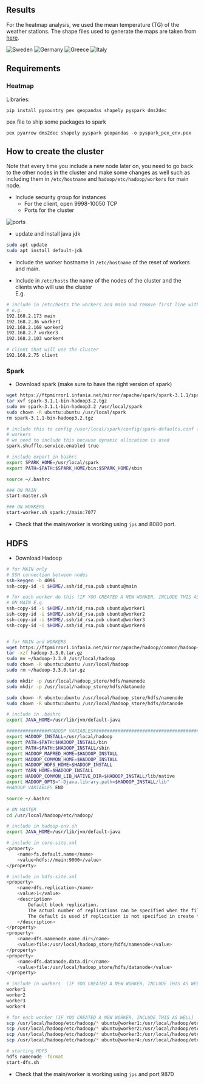 ## Results

For the heatmap analysis, we used the mean temperature (TG) of the weather stations.
The shape files used to generate the maps are taken from [here](https://www.diva-gis.org/gData).

![Sweden](./docs/Sweden.png "Sweden")
![Germany](./docs/Germany.png "Germany")
![Greece](./docs/Greece.png "Greece")
![Italy](./docs/Italy.png "Italy")

## Requirements

### Heatmap

Libraries:
```
pip install pycountry pex geopandas shapely pyspark dms2dec
```

pex file to ship some packages to spark

```
pex pyarrow dms2dec shapely pyspark geopandas -o pyspark_pex_env.pex
```

## How to create the cluster

Note that every time you include a new node later on, you need to go back to the other nodes
in the cluster and make some changes as well such as including them in `/etc/hostname` and
`hadoop/etc/hadoop/workers` for main node.

- Include security group for instances
    - For the client, open 9998-10050 TCP
    - Ports for the cluster

![ports](./docs/ports.jpg "opt title") 

- update and install java jdk
```sh
sudo apt update
sudo apt install default-jdk
```

- Include the worker hostname in `/etc/hostname` of the reset of workers and main.

- Include in `/etc/hosts` the name of the nodes of the cluster and the clients who will use the cluster  \
E.g.
```sh
# include in /etc/hosts the workers and main and remove first line with localhost
# e.g.
192.168.2.173 main
192.168.2.36 worker1
192.168.2.168 worker2
192.168.2.7 worker3
192.168.2.103 worker4

# client that will use the cluster
192.168.2.75 client
```


### Spark
- Download spark (make sure to have the right version of spark)

```sh
wget https://ftpmirror1.infania.net/mirror/apache/spark/spark-3.1.1/spark-3.1.1-bin-hadoop3.2.tgz
tar xvf spark-3.1.1-bin-hadoop3.2.tgz
sudo mv spark-3.1.1-bin-hadoop3.2 /usr/local/spark
sudo chown -R ubuntu:ubuntu /usr/local/spark
rm spark-3.1.1-bin-hadoop3.2.tgz

# include this to config /user/local/spark/config/spark-defaults.conf for all
# workers
# we need to include this because dynamic allocation is used
spark.shuffle.service.enabled true

# include export in bashrc
export SPARK_HOME=/usr/local/spark
export PATH=$PATH:$SPARK_HOME/bin:$SPARK_HOME/sbin

source ~/.bashrc

### ON MAIN
start-master.sh

### ON WORKERS
start-worker.sh spark://main:7077
```

- Check that the main/worker is working using `jps` and 8080 port.


## HDFS

- Download Hadoop
```sh
# for MAIN only
# SSH connection between nodes
ssh-keygen -b 4096
ssh-copy-id -i $HOME/.ssh/id_rsa.pub ubuntu@main

# for each worker do this (IF YOU CREATED A NEW WORKER, INCLUDE THIS AS WELL)
# ON MAIN E.g.
ssh-copy-id -i $HOME/.ssh/id_rsa.pub ubuntu@worker1
ssh-copy-id -i $HOME/.ssh/id_rsa.pub ubuntu@worker2
ssh-copy-id -i $HOME/.ssh/id_rsa.pub ubuntu@worker3
ssh-copy-id -i $HOME/.ssh/id_rsa.pub ubuntu@worker4


# for MAIN and WORKERS
wget https://ftpmirror1.infania.net/mirror/apache/hadoop/common/hadoop-3.3.0/hadoop-3.3.0.tar.gz
tar -xzf hadoop-3.3.0.tar.gz
sudo mv ~/hadoop-3.3.0 /usr/local/hadoop
sudo chown -R ubuntu:ubuntu /usr/local/hadoop
sudo rm ~/hadoop-3.3.0.tar.gz

sudo mkdir -p /usr/local/hadoop_store/hdfs/namenode
sudo mkdir -p /usr/local/hadoop_store/hdfs/datanode

sudo chown -R ubuntu:ubuntu /usr/local/hadoop_store/hdfs/namenode
sudo chown -R ubuntu:ubuntu /usr/local/hadoop_store/hdfs/datanode

# include in .bashrc
export JAVA_HOME=/usr/lib/jvm/default-java

################HADOOP VARIABLES########################################
export HADOOP_INSTALL=/usr/local/hadoop
export PATH=$PATH:$HADOOP_INSTALL/bin
export PATH=$PATH:$HADOOP_INSTALL/sbin
export HADOOP_MAPRED_HOME=$HADOOP_INSTALL
export HADOOP_COMMON_HOME=$HADOOP_INSTALL
export HADOOP_HDFS_HOME=$HADOOP_INSTALL
export YARN_HOME=$HADOOP_INSTALL
export HADOOP_COMMON_LIB_NATIVE_DIR=$HADOOP_INSTALL/lib/native
export HADOOP_OPTS="-Djava.library.path=$HADOOP_INSTALL/lib"
#HADOOP VARIABLES END

source ~/.bashrc

# ON MASTER
cd /usr/local/hadoop/etc/hadoop/

# include in hadoop-env.sh
export JAVA_HOME=/usr/lib/jvm/default-java

# include in core-site.xml
<property>
    <name>fs.default.name</name>
    <value>hdfs://main:9000</value>
</property>

# include in hdfs-site.xml
<property>
    <name>dfs.replication</name>
    <value>1</value>
    <description>
        Default block replication.
        The actual number of replications can be specified when the file is created.
        The default is used if replication is not specified in create time.
    </description>
</property>
<property>
    <name>dfs.namenode.name.dir</name>
    <value>file:/usr/local/hadoop_store/hdfs/namenode</value>
</property>
<property>
    <name>dfs.datanode.data.dir</name>
    <value>file:/usr/local/hadoop_store/hdfs/datanode</value>
</property>

# include in workers  (IF YOU CREATED A NEW WORKER, INCLUDE THIS AS WELL)
worker1
worker2
worker3
worker4

# for each worker (IF YOU CREATED A NEW WORKER, INCLUDE THIS AS WELL)
scp /usr/local/hadoop/etc/hadoop/* ubuntu@worker1:/usr/local/hadoop/etc/hadoop/
scp /usr/local/hadoop/etc/hadoop/* ubuntu@worker2:/usr/local/hadoop/etc/hadoop/
scp /usr/local/hadoop/etc/hadoop/* ubuntu@worker3:/usr/local/hadoop/etc/hadoop/
scp /usr/local/hadoop/etc/hadoop/* ubuntu@worker4:/usr/local/hadoop/etc/hadoop/

# starting HDFS
hdfs namenode -format
start-dfs.sh
```

- Check that the main/worker is working using `jps` and port 9870

